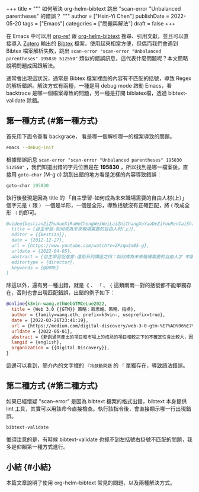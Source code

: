 +++
title = """
  如何解決 org-helm-bibtext 跳出 "scan-error "Unbalanced parentheses" 的錯誤？
  """
author = ["Hsin-Yi Chen"]
publishDate = 2022-05-20
tags = ["Emacs"]
categories = ["問題與解法"]
draft = false
+++

在 Emacs 中可以用 [org-ref](https://github.com/jkitchin/org-ref) 跟 [org-helm-bibtext](https://github.com/tmalsburg/helm-bibtex) 搜尋、引用文獻，並且可以直接導入 [Zotero](https://www.zotero.org/) 輸出的 [Bibtex](https://www.bibtex.org/) 檔案，使用起來相當方便，但偶而我們會遇到 Bibtex  檔案解析失敗，跳出 `scan-error "scan-error "Unbalanced parentheses" 195830 512550"` 類似的錯誤訊息，這代表什麼問題呢？本文簡略說明問題成因跟解法。

通常會出現這狀況，通常是
Bibtex 檔案裡面的內容有不匹配的括號，導致 Regex 的解析錯誤。解決方式有兩種，一種是用 debug mode 啟動 Emacs，看 backtrace 是哪一個檔案導致的問題，另一種是打開 biblatex檔，透過 bibtext-validate 除錯。


## 第一種方式 {#第一種方式}

首先用下面令查看 backgrace， 看是哪一個解析哪一的檔案導致的問題。

```sh
emacs --debug-init
```

根據錯誤訊息 `scan-error "scan-error "Unbalanced parentheses" 195830 512550"` ，我們知道出錯的字元位置是在 **195830** ，所以找到是哪一檔案後，直接用 `goto-char` (M-g c) 跳到出錯的地方看是怎樣的內容導致錯誤：

```lisp
goto-char 195830
```

執行後發現是因為 title 的 「自主學習-如何成為未來職場需要的自由人材(上）」 個字元是 `(` 跟 `）` 一個是半形，一個是全形，導致括號沒有正確匹配，將 ( 改成全形 `（` 的即可。

```bibtex
@video{bestianZiZhuXueXiRuHeChengWeiWeiLaiZhiChangXuYaoDeZiYouRenCaiShang2012,
  title = {自主學習-如何成為未來職場需要的自由人材(上）},
  editor = {{Bestian}},
  date = {2012-12-27},
  url = {https://www.youtube.com/watch?v=ZPzqw3x05-g},
  urldate = {2022-04-05},
  abstract = {自主學習促進會-遠距系列講座之四：如何成為未來職場需要的自由人才 中集網址：http://www.youtube.com/watch?v=Yc-fHn... 下集網址：http://www.youtube.com/watch?v=IqQTLQ... 自學出身和本科系出身的人材有無不同？  面試錄取者和未錄取的主要差異是？  軟體設計在學校學習有用嗎？還有哪些管道？ 面對大的挑戰時，如何避免自己嚇自己？如何評估挑戰的價值？ 如何面對理想與現實的拉扯？ 如何落實創意生活？在經常移動的工作中維持安定感與家庭相處品質？ 如何改變習慣？如何做出特出的事？ 如何決定是否要換工作？時間點該怎麼抓？ 如果以上正是您的疑問，本講座就是為您準備的心靈禮物。  本次講座由資深自由軟體工作者唐鳳(Audrey Tang)主講，天水工作室製作。},
  editortype = {director},
  keywords = {@DONE}
}
```

除這以外，還有另一種出錯，就是《 、 `「` 、 `{` 這類兩兩一對的括號都不能單獨存在，否則也會出現匹配錯誤，出錯的例子如下：

```bibtex
@online{k3vin-wang.ethWebGTMCeLue2022,
  title = {Web 3.0 {{GTM}} 策略：新思維、策略、指標},
  author = {family=wang.eth, prefix=k3vin-, useprefix=true},
  date = {2022-03-26T23:41:19},
  url = {https://medium.com/digital-discovery/web-3-0-gtm-%E7%AD%96%E7%95%A5-%E6%96%B0%E6%80%9D%E7%B6%AD-%E7%AD%96%E7%95%A5-%E6%8C%87%E6%A8%99-66dabd819d34},
  urldate = {2022-05-01},
  abstract = {新創通常產出的項目和市場上的成熟的項目相較之下的不確定性會比較大，因此一個新創如何解決 『冷啟動問題 Cold Start Problem …},
  langid = {english},
  organization = {{Digital Discovery}},
}
```

這邊可以看到，簡介內的文字裡的 `『冷啟動問題` 的 `「` 單獨存在，導致語法錯誤。


## 第二種方式 {#第二種方式}

如果已經懷疑 "scan-error" 是因為 bibtext 檔案的格式出錯，bibtext 本身提供 lint 工具，其實可以用該命令直接檢查。執行該指令後，會直接顯示哪一行出現錯誤。

```lisp
bibtext-validate
```

惟須注意的是，有時候 bibtext-validate 也抓不到左括號右掛號不匹配的問題，我多是仰賴第一種方式進行。


## 小結 {#小結}

本篇文章說明了使用 org-helm-bibtext 常見的問題，以及兩種解決方式。
